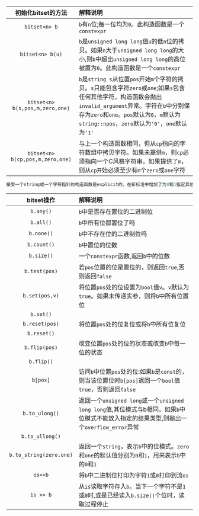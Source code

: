 初始化bitset的方法|解释说明
|:-:|:-|
`bitset<n> b`|`b`有`n`位;每一位均为`0`。此构造函数是一个`constexpr`
`bitset<n> b(u)`| `b`是`unsigned long long`值`u`的低`n`位的拷贝。如果`n`大于`unsigned long long`的大小,则`b`中超出`unsigned long long`的高位被置为`0`。此构造函数是一个`constexpr`
`bitset<n> b(s,pos,m,zero,one)`| `b`是`string s`从位置`pos`开始`m`个字符的拷贝。`s`只能包含字符`zero`或`one`;如果`s`包含任何其他字符，构造函数会抛出`invalid_argument`异常。字符在`b`中分别保存为`zero`和`one`。`pos`默认为`0`，`m`默认为`string::npos`，`zero`默认为`'0'`，`one`默认为`'1'`
`bitset<n> b(cp,pos,m,zero,one)`| 与上一个构造函数相同，但从`cp`指向的字符数组中拷贝字符。如果未提供`m`，则`cp`必须指向一个C风格字符串。如果提供了`m`，则从`cp开`始必须至少有`m`个`zero`或`one`字符
```cpp
接受一个string或一个字符指针的构造函数是explicit的。在新标准中增加了为0和1指定其他字符的功能。
```
bitset操作|解释说明
|:-:|:-|
`b.any()` |`b`中是否存在置位的二进制位 
`b.all()` |`b`中所有位都置位了吗 
`b.none()` |`b`中不存在位的二进制位吗 
`b.count()` |`b`中置位的位数 
`b.size()` |一个`constexpr`函数,返回`b`中的位数
`b.test(pos)`| 若`pos`位置的位是置位的，则返回`true`,否则返回`false`
`b.set(pos,v)`|将位置`pos`处的位设置为`bool`值`v`。`v`默认为`true`。如果未传递实参，则将`b`中所有位置位
`b.set()` | 
`b.reset(pos)`|将位置`pos`处的位复位或将`b`中所有位复位 
`b.reset()`|
`b.flip(pos)`|改变位置`pos`处的位的状态或改变`b`中每一位的状态 
`b.flip()`|
`b[pos]`| 访问`b`中位置`pos`处的位:如果`b`是`const`的，则当该位置位时`b[pos]`返回一个`bool`值`true`，否则返回`false`
`b.to_ulong()`|返回一个`unsigned long`或一个`unsigned long long`值,其位模式与b相同。如果`b`中位模式不能放入指定的结果类型,则抛出一个`overflow_error`异常
`b.to_ullong()`|
`b.to_string(zero,one)`|返回一个`string`，表示`b`中的位模式。`zero`和`one`的默认值分别为`0`和`1`，用来表示`b`中的`0`和`1` 
`os<<b`|将`b`中二进制位打印为字符`1`或`0`打印到流`os` 
`is >> b`|从`is`读取字符存入`b`。当下一个字符不是`1`或`0`时,或是已经读入`b.size()`个位时，读取过程停止